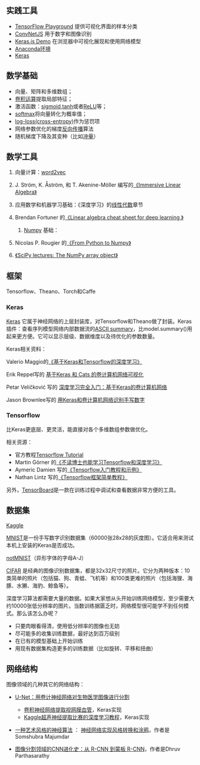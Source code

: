 ## 实践工具

* [TensorFlow Playground](http://playground.tensorflow.org/) 提供可视化界面的样本分类
* [ConvNetJS](http://cs.stanford.edu/people/karpathy/convnetjs/) 用于数字和图像识别
* [Keras.js Demo](https://transcranial.github.io/keras-js/) 在浏览器中可视化展现和使用网络模型
* [Anaconda环境](https://www.continuum.io/downloads) 
* [Keras](https://keras.io/#installation)

## 数学基础

* 向量、矩阵和多维数组；
* [卷积运算](http://setosa.io/ev/image-kernels/)提取局部特征；
* 激活函数：[sigmoid](https://en.wikipedia.org/wiki/Sigmoid_function),[tanh](https://www.wolframalpha.com/input/?i=tanh[x])或者[ReLU](https://en.wikipedia.org/wiki/Rectifier_%28neural_networks%29)等；
* [softmax](https://en.wikipedia.org/wiki/Softmax_function)将向量转化为概率值；
* [log-loss\(cross-entropy\)](http://datascience.stackexchange.com/questions/9302/the-cross-entropy-error-function-in-neural-networks)作为惩罚项
* 网络参数优化的梯度[反向传播](http://cs231n.github.io/optimization-2/)算法
* 随机梯度下降及其变种（比如[冲量](http://distill.pub/2017/momentum/)）

## 数学工具

1. 向量计算：[word2vec](http://p.migdal.pl/2017/04/30/p.migdal.pl/2017/01/06/king-man-woman-queen-why.html)

2. J. Ström, K. Åström, 和 T. Akenine-Möller 编写的[《Immersive Linear Algebra》](http://immersivemath.com/ila/index.html)

3. 应用数学和机器学习基础：《深度学习》的[线性代数](http://www.deeplearningbook.org/)章节

4. Brendan Fortuner 的[《Linear algebra cheat sheet for deep learning 》](https://medium.com/towards-data-science/linear-algebra-cheat-sheet-for-deep-learning-cd67aba4526c)

   1. [Numpy](https://docs.scipy.org/doc/numpy-dev/user/quickstart.html) 基础：

5. Nicolas P. Rougier 的[《From Python to Numpy》](http://www.labri.fr/perso/nrougier/from-python-to-numpy/)

6. [《SciPy lectures: The NumPy array object》](http://www.scipy-lectures.org/intro/numpy/array_object.html)

## 框架

Tensorflow、Theano、Torch和Caffe

### Keras

[Keras](https://keras.io/) 它属于神经网络的上层封装库，对Tensorflow和Theano做了封装。Keras插件：查看序列模型网络内部数据流的[ASCII summary](https://github.com/stared/keras-sequential-ascii)，比model.summary\(\)用起来更方便。它可以显示层级、数据维度以及待优化的参数数量。

Keras相关资料：

Valerio Maggio的[《基于Keras和Tensorflow的深度学习》](https://github.com/leriomaggio/deep-learning-keras-tensorflow)

Erik Reppel写的 [基于Keras 和 Cats 的卷计算机网络可视化](https://hackernoon.com/visualizing-parts-of-convolutional-neural-networks-using-keras-and-cats-5cc01b214e59)

Petar Veličković 写的 [深度学习完全入门：基于Keras的卷计算机网络](https://cambridgespark.com/content/tutorials/convolutional-neural-networks-with-keras/index.html)

Jason Brownlee写的 [用Keras和卷计算机网络识别手写数字](http://machinelearningmastery.com/handwritten-digit-recognition-using-convolutional-neural-networks-python-keras/)

### Tensorflow

比Keras更底层、更灵活，能直接对各个多维数组参数做优化。

相关资源：

* 官方教程[Tensorflow Tutorial](https://www.tensorflow.org/versions/master/tutorials/index.html)
* Martin Görner 的[《不读博士也能学习Tensorflow和深度学习》](https://cloud.google.com/blog/big-data/2017/01/learn-tensorflow-and-deep-learning-without-a-phd)
* Aymeric Damien 写的[《Tensorflow入门教程和示例》](https://github.com/aymericdamien/TensorFlow-Examples/)
* Nathan Lintz 写的[《Tensorflow框架简单教程》](https://github.com/nlintz/TensorFlow-Tutorials)

另外，[TensorBoard](https://www.tensorflow.org/get_started/summaries_and_tensorboard)是一款在训练过程中调试和查看数据非常方便的工具。

## 数据集

[Kaggle](https://www.kaggle.com/)

[MNIST](http://yann.lecun.com/exdb/mnist/)是一份手写数字识别数据集（60000张28x28的灰度图）。它适合用来测试本机上安装的Keras是否成功。

[notMNIST](http://yaroslavvb.blogspot.com/2011/09/notmnist-dataset.html)（异形字体的字母A-J）

[CIFAR](https://www.cs.toronto.edu/~kriz/cifar.html) 是经典的图像识别数据集，都是32x32尺寸的照片。它分为两种版本：10类简单的照片（包括猫、狗、青蛙、飞机等）和100类更难的照片（包括海狸、海豚、水獭、海豹、鲸鱼等）。

深度学习算法都需要大量的数据。如果大家想从头开始训练网络模型，至少需要大约10000张低分辨率的图片。当数训练据匮乏时，网络模型很可能学不到任何模式。那么该怎么办呢？

* 只要肉眼看得清，使用低分辨率的图像也无妨
* 尽可能多的收集训练数据，最好达到百万级别
* 在已有的模型基础上开始训练
* 用现有数据集构造更多的训练数据（比如旋转、平移和扭曲）

## 网络结构

图像领域的几种其它的网络结构：

* [U-Net：用卷计神经网络对生物医学图像进行分割](https://lmb.informatik.uni-freiburg.de/people/ronneber/u-net/) 
  * [卷积神经网络提取视网膜血管](https://github.com/orobix/retina-unet)，Keras实现
  * [Kaggle超声神经提取比赛的深度学习教程](https://github.com/jocicmarko/ultrasound-nerve-segmentation)，Keras实现
* [一种艺术风格的神经算法](https://arxiv.org/abs/1508.06576) ： [神经网络实现风格转换和涂鸦](https://github.com/titu1994/Neural-Style-Transfer)，作者是Somshubra Majumdar

* [图像分割领域的CNN进化史：从 R-CNN 到蒙板 R-CNN](https://blog.athelas.com/a-brief-history-of-cnns-in-image-segmentation-from-r-cnn-to-mask-r-cnn-34ea83205de4)，作者是Dhruv Parthasarathy



